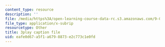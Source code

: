 ```yaml
---
content_type: resource
description: ''
file: /media/https%3A/open-learning-course-data-rc.s3.amazonaws.com/9-00sc-introduction-to-psychology-fall-2011/eafe0d67a5f1a6798873e2c773c1e0fd_SFPPw6sDHEI.srt
file_type: application/x-subrip
resourcetype: Other
title: 3play caption file
uid: eafe0d67-a5f1-a679-8873-e2c773c1e0fd
---
```

